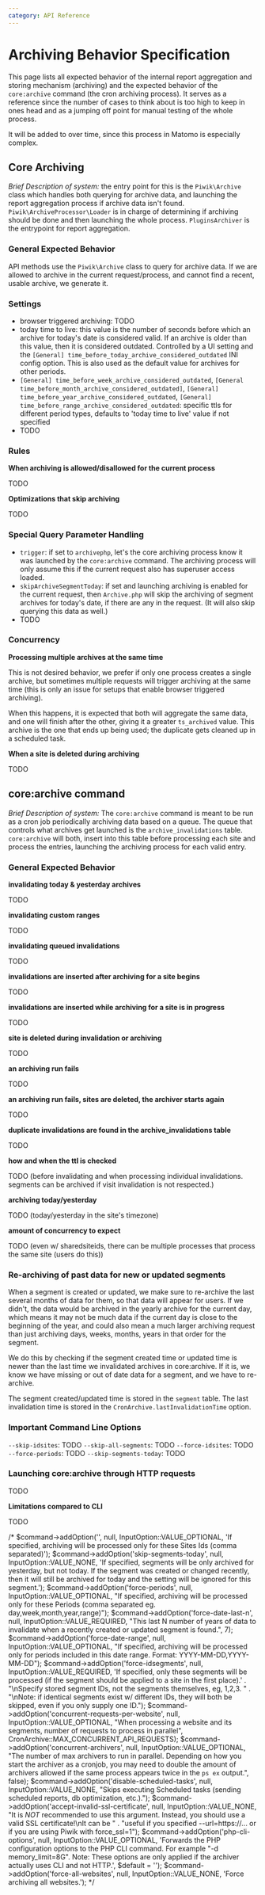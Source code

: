 ```yaml
---
category: API Reference
---
```


# Archiving Behavior Specification

This page lists all expected behavior of the internal report aggregation and storing mechanism (archiving)
and the expected behavior of the `core:archive` command (the cron archiving process).
It serves as a reference since the number of cases to think about is too high to keep in ones head and as
a jumping off point for manual testing of the whole process.

It will be added to over time, since this process in Matomo is especially complex.

## Core Archiving

_Brief Description of system:_ the entry point for this is the `Piwik\Archive` class which handles both querying
for archive data, and launching the report aggregation process if archive data isn't found. `Piwik\ArchiveProcessor\Loader`
is in charge of determining if archiving should be done and then launching the whole process. `PluginsArchiver` is
the entrypoint for report aggregation.

### General Expected Behavior

API methods use the `Piwik\Archive` class to query for archive data. If we are allowed to archive in the current
request/process, and cannot find a recent, usable archive, we generate it.

### Settings

* browser triggered archiving: TODO
* today time to live: this value is the number of seconds before which an archive for today's date is considered valid. If an
  archive is older than this value, then it is considered outdated. Controlled by a UI setting and the
  `[General] time_before_today_archive_considered_outdated` INI config option. This is also used as the default value
  for archives for other periods.
* `[General] time_before_week_archive_considered_outdated`, `[General time_before_month_archive_considered_outdated]`,
  `[General] time_before_year_archive_considered_outdated`, `[General] time_before_range_archive_considered_outdated`:
  specific ttls for different period types, defaults to 'today time to live' value if not specified
* TODO

### Rules

**When archiving is allowed/disallowed for the current process**

TODO

**Optimizations that skip archiving**

TODO

### Special Query Parameter Handling

* `trigger`: if set to `archivephp`, let's the core archiving process know it was launched by the `core:archive` command.
  The archiving process will only assume this if the current request also has superuser access loaded.
* `skipArchiveSegmentToday`: if set and launching archiving is enabled for the current request, then `Archive.php` will
  skip the archiving of segment archives for today's date, if there are any in the request. (It will also skip querying this data as well.)
* TODO

### Concurrency

**Processing multiple archives at the same time**

This is not desired behavior, we prefer if only one process creates a single archive, but sometimes multiple requests
 will trigger archiving at the same time (this is only an issue for setups that enable browser triggered archiving).

When this happens, it is expected that both will aggregate the same data, and one will finish after the other, giving
it a greater `ts_archived` value. This archive is the one that ends up being used; the duplicate gets cleaned up in a
scheduled task.

**When a site is deleted during archiving**

TODO

## core:archive command

_Brief Description of system:_ The `core:archive` command is meant to be run as a cron job periodically archiving data
based on a queue. The queue that controls what archives get launched is the `archive_invalidations` table. `core:archive`
will both, insert into this table before processing each site and process the entries, launching the archiving process
for each valid entry.

### General Expected Behavior

**invalidating today & yesterday archives**

TODO

**invalidating custom ranges**

TODO

**invalidating queued invalidations**

TODO

**invalidations are inserted after archiving for a site begins**

TODO

**invalidations are inserted while archiving for a site is in progress**

TODO

**site is deleted during invalidation or archiving**

TODO

**an archiving run fails**

TODO

**an archiving run fails, sites are deleted, the archiver starts again**

TODO

**duplicate invalidations are found in the archive_invalidations table**

TODO

**how and when the ttl is checked**

TODO
(before invalidating and when processing individual invalidations. segments can be archived if visit invalidation is not respected.)

**archiving today/yesterday**

TODO
(today/yesterday in the site's timezone)

**amount of concurrency to expect**

TODO
(even w/ sharedsiteids, there can be multiple processes that process the same site (users do this))

### Re-archiving of past data for new or updated segments

When a segment is created or updated, we make sure to re-archive the last several months of data for them, so
that data will appear for users. If we didn't, the data would be archived in the yearly archive for the current day,
which means it may not be much data if the current day is close to the beginning of the year, and could also mean
a much larger archiving request than just archiving days, weeks, months, years in that order for the segment.

We do this by checking if the segment created time or updated time is newer than the last time we invalidated archives
in core:archive. If it is, we know we have missing or out of date data for a segment, and we have to re-archive.

The segment created/updated time is stored in the `segment` table. The last invalidation time is stored in the
`CronArchive.lastInvalidationTime` option.

### Important Command Line Options

`--skip-idsites`: TODO
`--skip-all-segments`: TODO
`--force-idsites`: TODO
`--force-periods`: TODO
`--skip-segments-today`: TODO

### Launching core:archive through HTTP requests

TODO

**Limitations compared to CLI**

TODO

/*
        $command->addOption('', null, InputOption::VALUE_OPTIONAL,
            'If specified, archiving will be processed only for these Sites Ids (comma separated)');
        $command->addOption('skip-segments-today', null, InputOption::VALUE_NONE,
            'If specified, segments will be only archived for yesterday, but not today. If the segment was created or changed recently, then it will still be archived for today and the setting will be ignored for this segment.');
        $command->addOption('force-periods', null, InputOption::VALUE_OPTIONAL,
            "If specified, archiving will be processed only for these Periods (comma separated eg. day,week,month,year,range)");
        $command->addOption('force-date-last-n', null, InputOption::VALUE_REQUIRED,
            "This last N number of years of data to invalidate when a recently created or updated segment is found.", 7);
        $command->addOption('force-date-range', null, InputOption::VALUE_OPTIONAL,
            "If specified, archiving will be processed only for periods included in this date range. Format: YYYY-MM-DD,YYYY-MM-DD");
        $command->addOption('force-idsegments', null, InputOption::VALUE_REQUIRED,
            'If specified, only these segments will be processed (if the segment should be applied to a site in the first place).'
            . "\nSpecify stored segment IDs, not the segments themselves, eg, 1,2,3. "
            . "\nNote: if identical segments exist w/ different IDs, they will both be skipped, even if you only supply one ID.");
        $command->addOption('concurrent-requests-per-website', null, InputOption::VALUE_OPTIONAL,
            "When processing a website and its segments, number of requests to process in parallel", CronArchive::MAX_CONCURRENT_API_REQUESTS);
        $command->addOption('concurrent-archivers', null, InputOption::VALUE_OPTIONAL,
            "The number of max archivers to run in parallel. Depending on how you start the archiver as a cronjob, you may need to double the amount of archivers allowed if the same process appears twice in the `ps ex` output.", false);
        $command->addOption('disable-scheduled-tasks', null, InputOption::VALUE_NONE,
            "Skips executing Scheduled tasks (sending scheduled reports, db optimization, etc.).");
        $command->addOption('accept-invalid-ssl-certificate', null, InputOption::VALUE_NONE,
            "It is _NOT_ recommended to use this argument. Instead, you should use a valid SSL certificate!\nIt can be "
            . "useful if you specified --url=https://... or if you are using Piwik with force_ssl=1");
        $command->addOption('php-cli-options', null, InputOption::VALUE_OPTIONAL, 'Forwards the PHP configuration options to the PHP CLI command. For example "-d memory_limit=8G". Note: These options are only applied if the archiver actually uses CLI and not HTTP.', $default = '');
        $command->addOption('force-all-websites', null, InputOption::VALUE_NONE, 'Force archiving all websites.');
*/